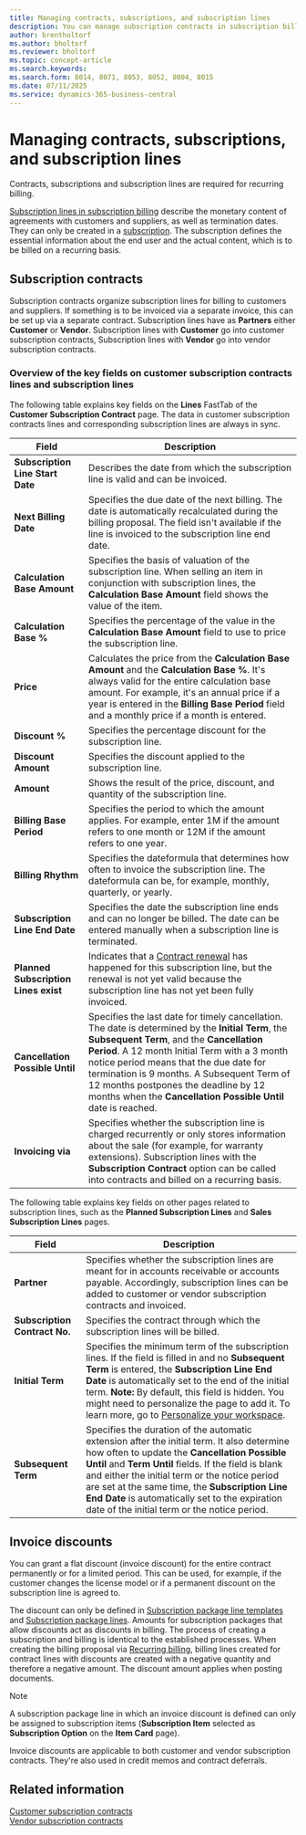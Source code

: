 ```yaml
---
title: Managing contracts, subscriptions, and subscription lines
description: You can manage subscription contracts in subscription billing.
author: brentholtorf
ms.author: bholtorf
ms.reviewer: bholtorf
ms.topic: concept-article
ms.search.keywords: 
ms.search.form: 8014, 8071, 8053, 8052, 8004, 8015
ms.date: 07/11/2025
ms.service: dynamics-365-business-central
---
```


# Managing contracts, subscriptions, and subscription lines

Contracts, subscriptions and subscription lines are required for recurring billing.

[Subscription lines in subscription billing](../masterdata/service-commitments.md) describe the monetary content of agreements with customers and suppliers, as well as termination dates. They can only be created in a [subscription](service-objects.md). The subscription defines the essential information about the end user and the actual content, which is to be billed on a recurring basis.

## Subscription contracts

Subscription contracts organize subscription lines for billing to customers and suppliers. If something is to be invoiced via a separate invoice, this can be set up via a separate contract. Subscription lines have as **Partners** either **Customer** or **Vendor**. Subscription lines with **Customer** go into customer subscription contracts, Subscription lines with **Vendor** go into vendor subscription contracts.

### Overview of the key fields on customer subscription contracts lines and subscription lines

The following table explains key fields on the **Lines** FastTab of the **Customer Subscription Contract** page. The data in customer subscription contracts lines and corresponding subscription lines are always in sync.

|Field|Description|
|---------|---------|
|**Subscription Line Start Date**|Describes the date from which the subscription line is valid and can be invoiced.|
|**Next Billing Date**|Specifies the due date of the next billing. The date is automatically recalculated during the billing proposal. The field isn't available if the line is invoiced to the subscription line end date.|
|**Calculation Base Amount**|Specifies the basis of valuation of the subscription line. When selling an item in conjunction with subscription lines, the **Calculation Base Amount** field shows the value of the item.|
|**Calculation Base %**|Specifies the percentage of the value in the **Calculation Base Amount** field to use to price the subscription line.|
|**Price**| Calculates the price from the **Calculation Base Amount** and the **Calculation Base %**. It's always valid for the entire calculation base amount. For example, it's an annual price if a year is entered in the **Billing Base Period** field and a monthly price if a month is entered.        |
|**Discount %**|Specifies the percentage discount for the subscription line.|
|**Discount Amount**|  Specifies the discount applied to the subscription line.|
|**Amount**|Shows the result of the price, discount, and quantity of the subscription line.|
|**Billing Base Period**|Specifies the period to which the amount applies. For example, enter 1M if the amount refers to one month or 12M if the amount refers to one year.|
|**Billing Rhythm**|Specifies the dateformula that determines how often to invoice the subscription line. The dateformula can be, for example, monthly, quarterly, or yearly.|
|**Subscription Line End Date**|Specifies the date the subscription line ends and can no longer be billed. The date can be entered manually when a subscription line is terminated.|
|**Planned Subscription Lines exist**|Indicates that a [Contract renewal](contract-renewal.md) has happened for this subscription line, but the renewal is not yet valid because the subscription line has not yet been fully invoiced.|
|**Cancellation Possible Until**|Specifies the last date for timely cancellation. The date is determined by the **Initial Term**, the **Subsequent Term**, and the **Cancellation Period**. A 12 month Initial Term with a 3 month notice period means that the due date for termination is 9 months. A Subsequent Term of 12 months postpones the deadline by 12 months when the **Cancellation Possible Until** date is reached.|
|**Invoicing via**|Specifies whether the subscription line is charged recurrently or only stores information about the sale (for example, for warranty extensions). Subscription lines with the **Subscription Contract** option can be called into contracts and billed on a recurring basis.|

The following table explains key fields on other pages related to subscription lines, such as the **Planned Subscription Lines** and **Sales Subscription Lines** pages.

|Field  |Description  |
|---------|---------|
|**Partner**|Specifies whether the subscription lines are meant for in accounts receivable or accounts payable. Accordingly, subscription lines can be added to customer or vendor subscription contracts and invoiced.|
|**Subscription Contract No.**|Specifies the contract through which the subscription lines will be billed.|
|**Initial Term**|Specifies the minimum term of the subscription lines. If the field is filled in and no **Subsequent Term** is entered, the **Subscription Line End Date** is automatically set to the end of the initial term. **Note:** By default, this field is hidden. You might need to personalize the page to add it. To learn more, go to [Personalize your workspace](../../ui-personalization-user.md).|
|**Subsequent Term**|Specifies the duration of the automatic extension after the initial term. It also determine how often to update the **Cancellation Possible Until** and **Term Until** fields. If the field is blank and either the initial term or the notice period are set at the same time, the **Subscription Line End Date** is automatically set to the expiration date of the initial term or the notice period.|

## Invoice discounts

You can grant a flat discount (invoice discount) for the entire contract permanently or for a limited period. This can be used, for example, if the customer changes the license model or if a permanent discount on the subscription line is agreed to.

The discount can only be defined in [Subscription package​ line templates​](../masterdata/service-commitments.md#subscription-package-line-templates) and [Subscription package lines​](../masterdata/service-commitments.md#types-of-subscription-package-lines). Amounts for subscription packages that allow discounts act as discounts in billing. The process of creating a subscription and billing is identical to the established processes. When creating the billing proposal via [Recurring billing](../recurring-billing.md), billing lines created for contract lines with discounts are created with a negative quantity and therefore a negative amount. The discount amount applies when posting documents.

> [!NOTE]
> A subscription package line in which an invoice discount is defined can only be assigned to subscription items (**Subscription Item** selected as **Subscription Option** on the **Item Card** page).

Invoice discounts are applicable to both customer and vendor subscription contracts. They're also used in credit memos and contract deferrals.

## Related information

[Customer subscription contracts](customer-contracts.md)  
[Vendor subscription contracts](vendor-contracts.md)  
